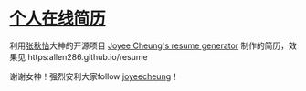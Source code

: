 # [个人在线简历](https:allen286.github.io/resume)
利用[张秋怡](https://github.com/joyeecheung)大神的开源项目 [Joyee Cheung's resume generator](http://joyeecheung.github.io/resume/) 制作的简历，效果见 https:allen286.github.io/resume  

谢谢女神！强烈安利大家follow [joyeecheung](https://github.com/joyeecheung)！
